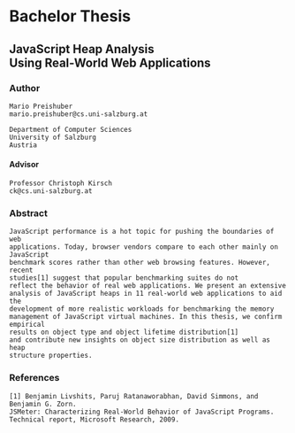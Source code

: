 # Bachelor Thesis
## JavaScript Heap Analysis <br /> Using Real-World Web Applications

### Author
	Mario Preishuber
	mario.preishuber@cs.uni-salzburg.at

	Department of Computer Sciences	
	University of Salzburg
	Austria


#### Advisor
	Professor Christoph Kirsch
	ck@cs.uni-salzburg.at

### Abstract
	JavaScript performance is a hot topic for pushing the boundaries of web
    applications. Today, browser vendors compare to each other mainly on JavaScript
    benchmark scores rather than other web browsing features. However, recent
    studies[1] suggest that popular benchmarking suites do not
    reflect the behavior of real web applications. We present an extensive
    analysis of JavaScript heaps in 11 real-world web applications to aid the
    development of more realistic workloads for benchmarking the memory
    management of JavaScript virtual machines. In this thesis, we confirm empirical
    results on object type and object lifetime distribution[1]
    and contribute new insights on object size distribution as well as heap
    structure properties.

### References
 	[1] Benjamin Livshits, Paruj Ratanaworabhan, David Simmons, and Benjamin G. Zorn. 
    JSMeter: Characterizing Real-World Behavior of JavaScript Programs. 
    Technical report, Microsoft Research, 2009.
